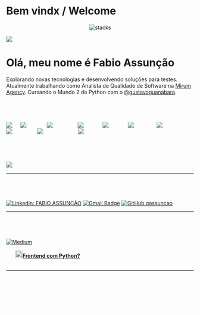 # Bem vindx / Welcome

<p align='center'>
<img src="https://github.com/qassuncao/hello-world/raw/main/image-readme/qassuncao-6.gif" alt="stacks"/>
</p>

![](https://komarev.com/ghpvc/?username=qassuncao&color=E39F20)

<h1 font color="white">Olá, meu nome é Fabio Assunção</h1>

Explorando novas tecnologias e desenvolvendo soluções para testes. Atualmente trabalhando como Analista de Qualidade de Software na <a href="http://www.mirumagency.com.br">Mirum Agency</a>. Cursando o Mundo 2 de Python com o <a href="https://github.com/gustavoguanabara">@gustavoguanabara<a>.

<h2><font color="white">Ferramentas</h2>

  ![Git](https://img.shields.io/badge/Git-E39F20?style=for-the-badge&logo=git&logoColor=black)
  ![Jenkins](https://img.shields.io/badge/Jenkins-E39F20?style=for-the-badge&logo=jenkins&logoColor=black)
  ![Bitbucket](https://img.shields.io/badge/Bitbucket-E39F20?style=for-the-badge&logo=bitbucket&logoColor=black)
  ![Docker](https://img.shields.io/badge/Docker-E39F20?style=for-the-badge&logo=docker&logoColor=black)
  ![MySQL](https://img.shields.io/badge/MySQL-E39F20?style=for-the-badge&logo=mysql&logoColor=black)
  ![Postman](https://img.shields.io/badge/Postman-E39F20?style=for-the-badge&logo=postman&logoColor=black)
  ![Postgreqsl](https://img.shields.io/badge/PostgreSQL-E39F20?style=for-the-badge&logo=postgresql&logoColor=black)
  ![Mongodb](https://img.shields.io/badge/MongoDB-E39F20?style=for-the-badge&logo=mongodb&logoColor=black)
  ![Amazon AWS](https://img.shields.io/badge/Amazon_AWS-E39F20?style=for-the-badge&logo=amazon-aws&logoColor=black)
  ![SonarQube](https://img.shields.io/badge/SonarQube-E39F20?style=for-the-badge&logo=sonarqube&logoColor=black)

<h2>Linguagens</h2>

  ![Python](https://img.shields.io/badge/Python-E39F20?style=for-the-badge&logo=python&logoColor=black)

---
<h2>Onde me encontrar</h2> 

[![Linkedin: FABIO ASSUNÇÃO](https://img.shields.io/badge/-Linkedin-E39F20?style=for-the-badge&logo=Linkedin&logoColor=black&link=https://www.linkedin.com/in/fabio-assunção-qa/)](https://www.linkedin.com/in/fabio-assunção-qa/)
[![Gmail Badge](https://img.shields.io/badge/-Gmail-E39F20?style=for-the-badge&logo=gmail&logoColor=black&link=mailto:fabiomoraisassuncao@gmail.com)](mailto:fabiomoraisassuncao@gmail.com)
[![GitHub qassuncao](https://img.shields.io/badge/GitHub-E39F20?style=for-the-badge&logo=github&logoColor=black)](https://github.com/qassuncao/)


---

<h2>Postagens recentes</h2>

[![Medium](https://img.shields.io/badge/Medium-12100E?style=for-the-badge&logo=medium&logoColor=white)](https://medium.com/@fabiomoraisassuncao)

<ul>
  <li><a href="https://medium.com/@fabiomoraisassuncao/frontend-com-python-1a6ec2b5b9dc"><b><img src="https://emojipedia-us.s3.dualstack.us-west-1.amazonaws.com/thumbs/240/apple/237/fire_1f525.png" width="20" alt="new"/>Frontend com Python?</b></a><br/><i>Conheça o PyScript.</i></li>
</ul>

---

<h2>Stats</h2>
  ![Qassuncao GitHub stats](https://github-readme-stats.vercel.app/api?username=qassuncao&show_icons=true&theme=great-gatsby)
